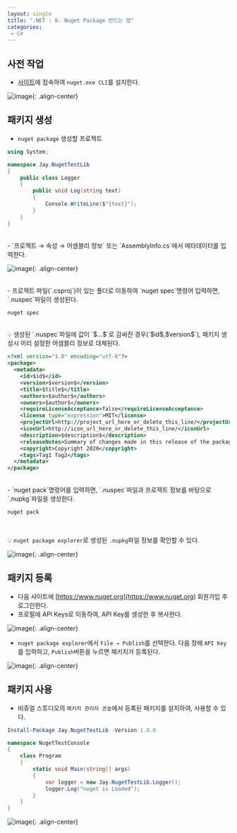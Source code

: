 ```yaml
---
layout: single
title: ".NET : 6. Nuget Package 만드는 법"
categories:
 - C#
---
```


## 사전 작업

- [사이트](https://www.nuget.org/downloads)에 접속하여 `nuget.exe CLI`를 설치한다.

![image](https://user-images.githubusercontent.com/38006679/136137518-7e735480-4e3e-497c-bd0a-305cf7e6a64c.png){: .align-center}

## 패키지 생성

- `nuget package` 생성할 프로젝트

```csharp
using System;

namespace Jay.NugetTestLib
{
    public class Logger
    {
        public void Log(string text)
        {
            Console.WriteLine($"{text}");
        }
    }
}
```
<br/>
- `프로젝트 → 속성 → 어셈블리 정보` 또는 `AssemblyInfo.cs`에서 메타데이터를 입력한다.

![image](https://user-images.githubusercontent.com/38006679/136137549-d4be2d31-e769-4162-b7d9-c7f2cde0a750.png){: .align-center}

<br/>
- 프로젝트 파일(`.csproj`)이 있는 폴더로 이동하여 `nuget spec`명령어 입력하면, `.nuspec`파일이 생성된다.

```powershell
nuget spec
```
<br/>

<div class="notice--info" markdown="1"> 
💡 생성된 `.nuspec`파일에 값이 `$...$`로 감싸진 경우(`$id$,$version$`), 패키지 생성시 미리 설정한 어셈블리 정보로 대체된다.

```xml
<?xml version="1.0" encoding="utf-8"?>
<package>
  <metadata>
    <id>$id$</id>
    <version>$version$</version>
    <title>$title$</title>
    <authors>$author$</authors>
    <owners>$author$</owners>
    <requireLicenseAcceptance>false</requireLicenseAcceptance>
    <license type="expression">MIT</license>
    <projectUrl>http://project_url_here_or_delete_this_line/</projectUrl>
    <iconUrl>http://icon_url_here_or_delete_this_line/</iconUrl>
    <description>$description$</description>
    <releaseNotes>Summary of changes made in this release of the package.</releaseNotes>
    <copyright>Copyright 2020</copyright>
    <tags>Tag1 Tag2</tags>
  </metadata>
</package>
```
</div>

<br/>
- `nuget pack`명령어를 입력하면, `.nuspec`파일과 프로젝트 정보를 바탕으로 `.nupkg`파일을 생성한다.

```powershell
nuget pack
```

<br/>
<div class="notice--info" markdown="1"> 

💡 `nuget package explorer`로 생성된 `.nupkg`파일 정보를 확인할 수 있다.

![image](https://user-images.githubusercontent.com/38006679/136144510-d8a7664d-6de8-4654-bb7d-352a278ba267.png){: .align-center}

</div>


## 패키지 등록

- 다음 사이트에 [https://www.nuget.org](https://www.nuget.org) 회원가입 후 로그인한다.
- 프로필에 API Keys로 이동하여, API Key를 생성한 후 복사한다.

![image](https://user-images.githubusercontent.com/38006679/136144577-7a99640c-21f2-45d6-9b21-070b19b6f2bb.png){: .align-center}

- `nuget package explorer`에서 `File → Publish`를 선택한다. 다음 창에 `API Key`를 입력하고, `Publish`버튼을 누르면 패키지가 등록된다.

![image](https://user-images.githubusercontent.com/38006679/136144609-65d9fecc-a7ad-459f-a6cc-f2f6894af5c3.png){: .align-center}

## 패키지 사용

- 비쥬얼 스튜디오의 `패키지 관리자 콘솔`에서 등록된 패키지를 설치하여, 사용할 수 있다.

```powershell
Install-Package Jay.NugetTestLib -Version 1.0.0
```

```csharp
namespace NugetTestConsole
{
    class Program
    {
        static void Main(string[] args)
        {
            var logger = new Jay.NugetTestLib.Logger();
            logger.Log("nuget is Loaded");
        }
    }
}
```

![image](https://user-images.githubusercontent.com/38006679/136144623-52826066-9e96-4d02-a62d-763670ebb6c3.png){: .align-center}